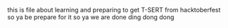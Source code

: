 this is file about learning and preparing to get T-SERT from hacktoberfest 
so ya be prepare for it
so ya we are done ding dong dong
